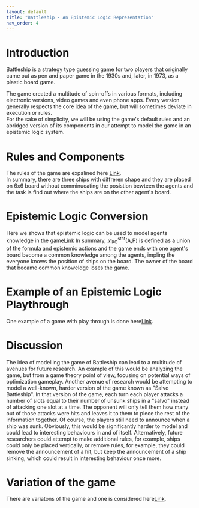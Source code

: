 ```yaml
---
layout: default
title: "Battleship - An Epistemic Logic Representation"
nav_order: 4
---
```


# Introduction

Battleship is a strategy type guessing game for two players that originally came out as pen and paper game in the 1930s and, later, in 1973, as a plastic board game.

The game created a multitude of spin-offs in various formats, including electronic versions, video games and even phone apps. Every version generally respects the core idea of the game, but will sometimes deviate in execution or rules.<br />
For the sake of simplicity, we will be using the game's default rules and an abridged version of its components in our attempt to model the game in an epistemic logic system.

# Rules and Components
The rules of the game are expalined here [Link](./rulesComponents.html).<br/>
In summary, there are three ships with diffreren shape and they are placed on 6x6 board without comminucating the posistion bewteen the agents and the task is find out where the ships are on the other agent's board. 

# Epistemic Logic Conversion
Here we shows that epistemic logic can be used to model agents knowledge in the game[Link](./epistemicLogicCon.html)
In summary, &#x2112;<sub>KC</sub><sup>stat</sup>(A,P) is defined as a union of the formula and epistemic actions and the game ends with one agent's board become a common knowledge among the agents, impling the everyone knows the position of ships on the board. The owner of the board that became common knoweldge loses the game. 

# Example of an Epistemic Logic Playthrough
One example of a game with play through is done here[Link](./example_play.html). 
 
# Discussion
The idea of modelling the game of Battleship can lead to a multitude of avenues for future research. An example of this would be analyzing the game, but from a game theory point of view, focusing on potential ways of optimization gameplay. Another avenue of research would be attempting to model a well-known, harder version of the game known as "Salvo Battleship". In that version of the game, each turn each player attacks a number of slots equal to their number of unsunk ships in a "salvo" instead of attacking one slot at a time. The opponent will only tell them how many out of those attacks were hits and leaves it to them to piece the rest of the information together. Of course, the players still need to announce when a ship was sunk. Obviously, this would be significantly harder to model and could lead to interesting behaviours in and of itself. Alternatively, future researchers could attempt to make additional rules, for example, ships could only be placed vertically, or remove rules, for example, they could remove the announcement of a hit, but keep the announcement of a ship sinking, which could result in interesting behaviour once more.

# Variation of the game 
There are variatons of the game and one is considered here[Link](./Variant.html). 



